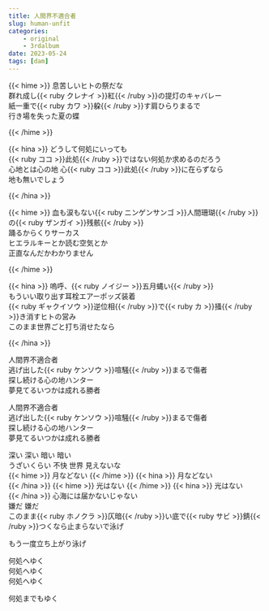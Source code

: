 ```yaml
---
title: 人間界不適合者
slug: human-unfit
categories:
    - original
    - 3rdalbum
date: 2023-05-24
tags: [dam]
---
```


{{< hime >}}
息苦しいヒトの祭だな  
群れ成し{{< ruby クレナイ >}}紅{{< /ruby >}}の提灯のキャバレー  
紙一重で{{< ruby カワ >}}躱{{< /ruby >}}す肩ひらりまるで  
行き場を失った夏の蝶  

{{< /hime >}}

{{< hina >}}
どうして何処にいっても  
{{< ruby ココ >}}此処{{< /ruby >}}ではない何処か求めるのだろう  
心地とは心の地 心{{< ruby ココ >}}此処{{< /ruby >}}に在らずなら  
地も無いでしょう  

{{< /hina >}}

{{< hime >}}
血も涙もない{{< ruby ニンゲンサンゴ >}}人間珊瑚{{< /ruby >}}の{{< ruby ザンガイ >}}残骸{{< /ruby >}}  
踊るからくりサーカス  
ヒエラルキーとか読む空気とか  
正直なんだかわかりません  

{{< /hime >}}

{{< hina >}}
嗚呼、{{< ruby ノイジー >}}五月蝿い{{< /ruby >}}  
もういい取り出す耳栓エアーポッズ装着  
{{< ruby ギャクイソウ >}}逆位相{{< /ruby >}}で{{< ruby カ >}}掻{{< /ruby >}}き消すヒトの営み  
このまま世界ごと打ち消せたなら  

{{< /hina >}}

人間界不適合者  
逃げ出した{{< ruby ケンソウ >}}喧騒{{< /ruby >}}まるで傷者  
探し続ける心の地ハンター  
夢見てるいつかは成れる勝者  

人間界不適合者  
逃げ出した{{< ruby ケンソウ >}}喧騒{{< /ruby >}}まるで傷者  
探し続ける心の地ハンター  
夢見てるいつかは成れる勝者  

深い 深い 暗い 暗い  
うざいくらい 不快 世界 見えないな  
{{< hime >}}
月などない 
{{< /hime >}}
{{< hina >}}
月などない  
{{< /hina >}}
{{< hime >}}
光はない 
{{< /hime >}}
{{< hina >}}
光はない  
{{< /hina >}}
心海には届かないじゃない  
嫌だ 嫌だ  
このまま{{< ruby ホノクラ >}}仄暗{{< /ruby >}}い底で{{< ruby サビ >}}錆{{< /ruby >}}つくなら止まらないで泳げ  

もう一度立ち上がり泳げ  

何処へゆく  
何処へゆく  
何処へゆく  

何処までもゆく  